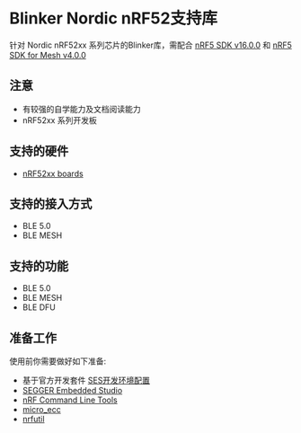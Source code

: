 # Blinker Nordic nRF52支持库
针对 Nordic nRF52xx 系列芯片的Blinker库，需配合 [nRF5 SDK v16.0.0](https://infocenter.nordicsemi.com/topic/struct_sdk/struct/sdk_nrf5_latest.html?cp=7_1) 和 [nRF5 SDK for Mesh v4.0.0](https://infocenter.nordicsemi.com/topic/struct_sdk/struct/sdk_mesh_latest.html?cp=7_2)

## 注意
- 有较强的自学能力及文档阅读能力  
- nRF52xx 系列开发板

## 支持的硬件
* [nRF52xx boards](https://www.nordicsemi.com/Software-and-tools/Development-Kits)

## 支持的接入方式
* BLE 5.0
* BLE MESH

## 支持的功能
* BLE 5.0
* BLE MESH
* BLE DFU

## 准备工作
使用前你需要做好如下准备:
* 基于官方开发套件 [SES开发环境配置](https://infocenter.nordicsemi.com/pdf/getting_started_ses.pdf)
* [SEGGER Embedded Studio](https://www.segger.com/downloads/embedded-studio/)
* [nRF Command Line Tools](https://www.nordicsemi.com/Software-and-Tools/Development-Tools/nRF-Command-Line-Tools/Download#infotabs)
* [micro_ecc](https://infocenter.nordicsemi.com/topic/sdk_nrf5_v16.0.0/lib_crypto_backend_micro_ecc.html#lib_crypto_backend_micro_ecc_install)
* [nrfutil](https://infocenter.nordicsemi.com/topic/ug_nrfutil/UG/nrfutil/nrfutil_installing.html)

